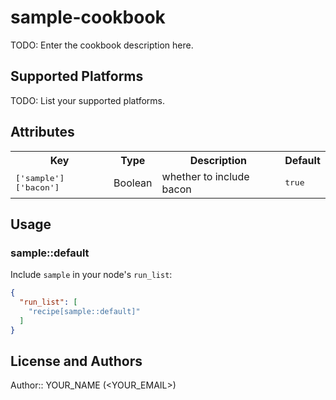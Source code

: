 # sample-cookbook

TODO: Enter the cookbook description here.

## Supported Platforms

TODO: List your supported platforms.

## Attributes

<table>
  <tr>
    <th>Key</th>
    <th>Type</th>
    <th>Description</th>
    <th>Default</th>
  </tr>
  <tr>
    <td><tt>['sample']['bacon']</tt></td>
    <td>Boolean</td>
    <td>whether to include bacon</td>
    <td><tt>true</tt></td>
  </tr>
</table>

## Usage

### sample::default

Include `sample` in your node's `run_list`:

```json
{
  "run_list": [
    "recipe[sample::default]"
  ]
}
```

## License and Authors

Author:: YOUR_NAME (<YOUR_EMAIL>)
